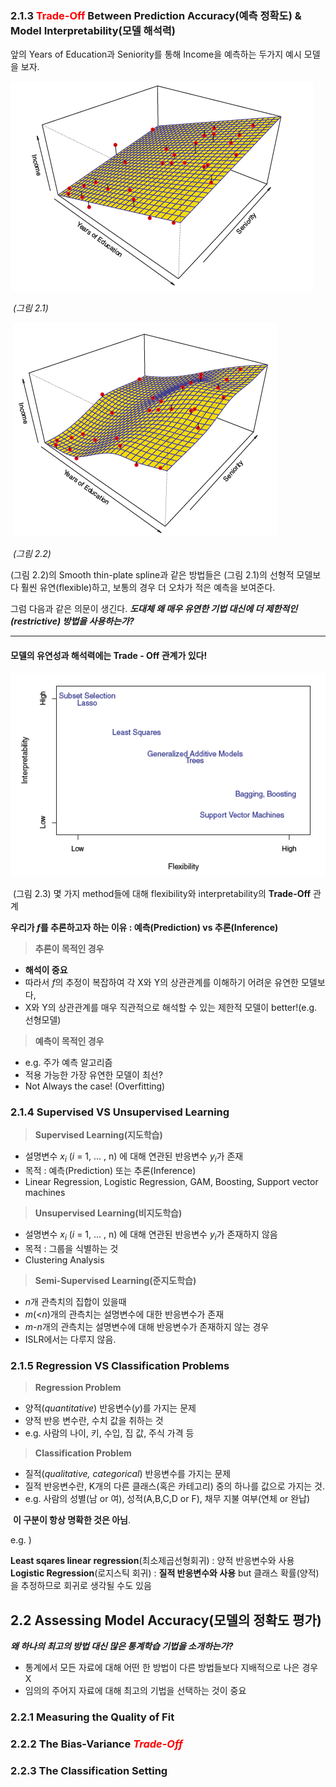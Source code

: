 ### 2.1.3 <font color = 'Red'>**Trade-Off**</font> Between Prediction Accuracy(예측 정확도) & Model Interpretability(모델 해석력)

앞의 Years of Education과 Seniority를 통해 Income을 예측하는 두가지 예시 모델을 보자.

![Alt Text](./1.PNG)

​                                                                                 *(그림 2.1)* 

​                                        ![Alt Text](./2.PNG) 

​                                                                                 *(그림 2.2)*

(그림 2.2)의 Smooth thin-plate spline과 같은 방법들은 (그림 2.1)의 선형적 모델보다 훨씬 유연(flexible)하고, 보통의 경우 더 오차가 적은 예측을 보여준다.  

그럼 다음과 같은 의문이 생긴다. ***도대체 왜 매우 유연한 기법 대신에 더 제한적인(restrictive) 방법을 사용하는가?***

---

#### 모델의 유연성과 해석력에는 Trade - Off 관계가 있다!

![Alt Text](./3.PNG)

​                    (그림 2.3) 몇 가지 method들에 대해 flexibility와 interpretability의 **Trade-Off** 관계

**우리가 *f*를 추론하고자 하는 이유 : 예측(Prediction) vs 추론(Inference)**

> **추론이 목적인 경우**

- **해석이 중요**
- 따라서 *f*의 추정이 복잡하여 각 X와 Y의 상관관계를 이해하기 어려운 유연한 모델보다,
- X와 Y의 상관관계를 매우 직관적으로 해석할 수 있는 제한적 모델이 better!(e.g. 선형모델)

>**예측이 목적인 경우**

- e.g. 주가 예측 알고리즘
- 적용 가능한 가장 유연한 모델이 최선?
- Not Always the case! (Overfitting)



### 2.1.4 Supervised VS Unsupervised Learning

> **Supervised Learning(지도학습)**

- 설명변수 *x*<sub>*i*</sub> (*i* = 1, ... , n) 에 대해 연관된 반응변수 *y*<sub>*i*</sub>가 존재
- 목적 : 예측(Prediction) 또는 추론(Inference)
- Linear Regression, Logistic Regression, GAM, Boosting, Support vector machines

> **Unsupervised Learning(비지도학습)**

- 설명변수 *x*<sub>*i*</sub> (*i* = 1, ... , n) 에 대해 연관된 반응변수 *y*<sub>*i*</sub>가 존재하지 않음
- 목적 :  그룹을 식별하는 것
- Clustering Analysis

> **Semi-Supervised Learning(준지도학습)**

- *n*개 관측치의 집합이 있을때
- *m*(<*n*)개의 관측치는 설명변수에 대한 반응변수가 존재
- *m*-*n*개의 관측치는 설명변수에 대해 반응변수가 존재하지 않는 경우
- ISLR에서는 다루지 않음.

### 2.1.5 Regression VS Classification Problems

> **Regression Problem**

- 양적(*quantitative*) 반응변수(*y*)를 가지는 문제
- 양적 반응 변수란, 수치 값을 취하는 것 
- e.g. 사람의 나이, 키, 수입, 집 값, 주식 가격 등

> **Classification Problem**

- 질적(*qualitative, categorical*) 반응변수를 가지는 문제
- 질적 반응변수란, K개의 다른 클래스(혹은 카테고리) 중의 하나를 값으로 가지는 것.
- e.g. 사람의 성별(남 or 여), 성적(A,B,C,D or F), 채무 지불 여부(연체 or 완납) 



​       **이 구분이 항상 명확한 것은 아님**.

e.g. ) 

**Least sqares linear regression**(최소제곱선형회귀) : 양적 반응변수와 사용
**Logistic Regression**(로지스틱 회귀) : **질적 반응변수와 사용** but 클래스 확률(양적)을 추정하므로 회귀로 생각될 수도 있음





## 2.2 Assessing Model Accuracy(모델의 정확도 평가)

***왜 하나의 최고의 방법 대신 많은 통계학습 기법을 소개하는가?***

- 통계에서 모든 자료에 대해 어떤 한 방법이 다른 방법들보다 지배적으로 나은 경우 X
- 임의의 주어지 자료에 대해 최고의 기법을 선택하는 것이 중요



### 2.2.1 Measuring the Quality of Fit



### 2.2.2 The Bias-Variance <font color = 'Red'>***Trade-Off***</font>



### 2.2.3 The Classification Setting

